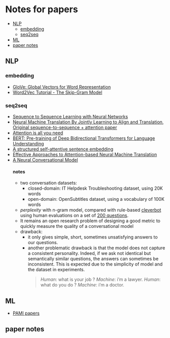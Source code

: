 # Notes for papers
* [NLP](#NLP)
  * [embedding](#embedding)
  * [seq2seq](#seq2seq)
* [ML](#ML)
* [paper notes](#paper-notes)
## NLP
### embedding
* [GloVe: Global Vectors for Word Representation](https://nlp.stanford.edu/pubs/glove.pdf)
* [Word2Vec Tutorial - The Skip-Gram Model](http://mccormickml.com/2016/04/19/word2vec-tutorial-the-skip-gram-model/)
### seq2seq
* [Sequence to Sequence Learning with Neural Networks](https://arxiv.org/pdf/1409.3215.pdf)
* [Neural Machine Translation By Jointly Learning to Align and Translation, Original sequence-to-sequence + attention paper](https://arxiv.org/pdf/1409.0473.pdf)
* [Attention is all you need](https://arxiv.org/pdf/1706.03762.pdf)
* [BERT: Pre-training of Deep Bidirectional Transformers for Language Understanding](https://arxiv.org/pdf/1810.04805.pdf)
* [A structured self-attentive sentence embedding](https://arxiv.org/pdf/1703.03130.pdf)
* [Effective Approaches to Attention-based Neural Machine Translation](https://arxiv.org/pdf/1508.04025.pdf)
* [A Neural Conversational Model](https://arxiv.org/pdf/1506.05869.pdf)
  #### notes
  * two conversation datasets: 
    *  closed-domain: IT Helpdesk Troubleshooting dataset, using 20K words
    *  open-domain:  OpenSubtitles dataset, using a vocabulary of 100K words
  * *perplexity* with n-gram model, compared with rule-based [cleverbot](www.cleverbot.com)  using human evaluations on a set of [200 questions](http://ai.stanford.edu/~quocle/QAresults.pdf).
  * It remains an open research problem  of  designing  a  good  metric  to  quickly  measure  the quality of a conversational model
  * drawback: 
    * it only gives simple, short, sometimes unsatisfying answers to our questions.
    * another problematic drawback is that the model does not capture a consistent personality. Indeed, if we ask not identical but semantically similar questions, the answers can sometimes be inconsistent.  This is expected due to the simplicity of model and the dataset in experiments.
      > *Human*: what is your job ?
      > *Machine*: i’m a lawyer.
      > *Human*: what do you do ?
      > *Machine*: i’m a doctor.
## ML
* [PAMI papers](https://www.computer.org/csdl/trans/tp/index.html)
## paper notes

